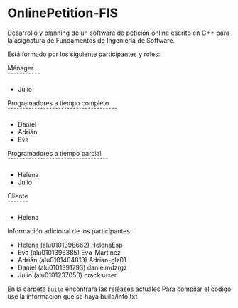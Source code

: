 # OnlinePetition-FIS
Desarrollo y planning de un software de petición online escrito en C++ para la asignatura de Fundamentos de Ingeniería de Software.

Está formado por los siguiente participantes y roles:

Mánager                                                                           
¯¯¯¯¯¯¯¯¯¯¯
- Julio 

Programadores a tiempo completo                                                                                                                             
¯¯¯¯¯¯¯¯¯¯¯¯¯¯¯¯¯¯¯¯¯¯¯¯¯¯¯¯¯¯¯¯¯¯¯¯¯  
- Daniel
- Adrián
- Eva

Programadores a tiempo parcial                                                                                                                                          
¯¯¯¯¯¯¯¯¯¯¯¯¯¯¯¯¯¯¯¯¯¯¯¯¯¯¯¯¯¯¯¯¯¯ 
- Helena
- Julio

Cliente                                                    
¯¯¯¯¯¯¯
- Helena

Información adicional de los participantes:

 - Helena        (alu0101398662)             HelenaEsp 
 - Eva           (alu0101396385)             Eva-Martinez
 - Adrián        (alu0101404813)             Adrian-glz01 
 - Daniel        (alu0101391793)             danielmdzrgz
 - Julio         (alu0101237053)             cracksuxer


En la carpeta `build` encontrara las releases actuales
Para compilar el codigo use la informacion que se haya build/info.txt